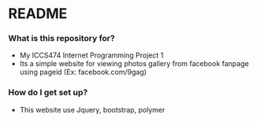 # README #

### What is this repository for? ###

* My ICCS474 Internet Programming Project 1
* Its a simple website for viewing photos gallery from facebook fanpage using pageid (Ex: facebook.com/9gag)

### How do I get set up? ###

* This website use Jquery, bootstrap, polymer
